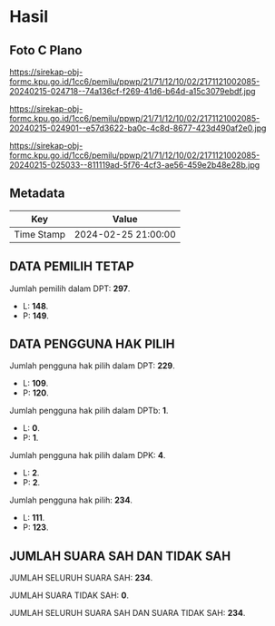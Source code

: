 # Hasil

## Foto C Plano

https://sirekap-obj-formc.kpu.go.id/1cc6/pemilu/ppwp/21/71/12/10/02/2171121002085-20240215-024718--74a136cf-f269-41d6-b64d-a15c3079ebdf.jpg

https://sirekap-obj-formc.kpu.go.id/1cc6/pemilu/ppwp/21/71/12/10/02/2171121002085-20240215-024901--e57d3622-ba0c-4c8d-8677-423d490af2e0.jpg

https://sirekap-obj-formc.kpu.go.id/1cc6/pemilu/ppwp/21/71/12/10/02/2171121002085-20240215-025033--811119ad-5f76-4cf3-ae56-459e2b48e28b.jpg


## Metadata

| Key        | Value               |
| ---------- | ------------------- |
| Time Stamp | 2024-02-25 21:00:00 |


## DATA PEMILIH TETAP

Jumlah pemilih dalam DPT: **297**.
 * L: **148**.
 * P: **149**.

## DATA PENGGUNA HAK PILIH

Jumlah pengguna hak pilih dalam DPT: **229**.
 * L: **109**.
 * P: **120**.

Jumlah pengguna hak pilih dalam DPTb: **1**.
 * L: **0**.
 * P: **1**.

Jumlah pengguna hak pilih dalam DPK: **4**.
 * L: **2**.
 * P: **2**.

Jumlah pengguna hak pilih: **234**.
 * L: **111**.
 * P: **123**.

## JUMLAH SUARA SAH DAN TIDAK SAH

JUMLAH SELURUH SUARA SAH: **234**.

JUMLAH SUARA TIDAK SAH: **0**.

JUMLAH SELURUH SUARA SAH DAN SUARA TIDAK SAH: **234**.



